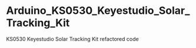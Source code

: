 # Arduino_KS0530_Keyestudio_Solar_Tracking_Kit
KS0530 Keyestudio Solar Tracking Kit refactored code
